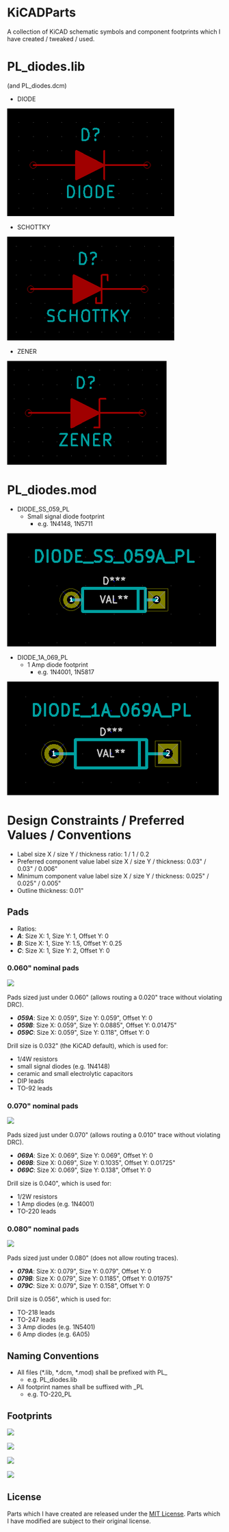 # KiCADParts

A collection of KiCAD schematic symbols and component footprints which I have created / tweaked / used.

# PL_diodes.lib
(and PL_diodes.dcm)

* DIODE

![](/.media/diode.png)

* SCHOTTKY

![](/.media/schottky.png)

* ZENER

![](/.media/zener.png)

# PL_diodes.mod

* DIODE_SS_059_PL
  * Small signal diode footprint
    * e.g. 1N4148, 1N5711

![](/.media/diode_SS.png)

* DIODE_1A_069_PL
  * 1 Amp diode footprint
    * e.g. 1N4001, 1N5817

![](/.media/diode_1A.png)

# Design Constraints / Preferred Values / Conventions

* Label size X / size Y / thickness ratio: 1 / 1 / 0.2
 * Preferred component value label size X / size Y / thickness: 0.03" / 0.03" / 0.006"
 * Minimum component value label size X / size Y / thickness: 0.025" / 0.025" / 0.005"
* Outline thickness: 0.01"

## Pads

* Ratios:
 * **_A_**: Size X: 1, Size Y: 1, Offset Y: 0
 * **_B_**: Size X: 1, Size Y: 1.5, Offset Y: 0.25
 * **_C_**: Size X: 1, Size Y: 2, Offset Y: 0

### 0.060" nominal pads

![](https://raw.github.com/pepaslabs/KiCADParts/master/.media/059_pads.png)

Pads sized just under 0.060" (allows routing a 0.020" trace without violating DRC).

 * **_059A_**: Size X: 0.059", Size Y: 0.059", Offset Y: 0
 * **_059B_**: Size X: 0.059", Size Y: 0.0885", Offset Y: 0.01475"
 * **_059C_**: Size X: 0.059", Size Y: 0.118", Offset Y: 0

Drill size is 0.032" (the KiCAD default), which is used for:
 * 1/4W resistors
 * small signal diodes (e.g. 1N4148)
 * ceramic and small electrolytic capacitors
 * DIP leads
 * TO-92 leads

### 0.070" nominal pads

![](https://raw.github.com/pepaslabs/KiCADParts/master/.media/069_pads.png)

Pads sized just under 0.070" (allows routing a 0.010" trace without violating DRC).

 * **_069A_**: Size X: 0.069", Size Y: 0.069", Offset Y: 0
 * **_069B_**: Size X: 0.069", Size Y: 0.1035", Offset Y: 0.01725"
 * **_069C_**: Size X: 0.069", Size Y: 0.138", Offset Y: 0

Drill size is 0.040", which is used for:
 * 1/2W resistors
 * 1 Amp diodes (e.g. 1N4001)
 * TO-220 leads

### 0.080" nominal pads

![](https://raw.github.com/pepaslabs/KiCADParts/master/.media/079_pads.png)

Pads sized just under 0.080" (does not allow routing traces).

 * **_079A_**: Size X: 0.079", Size Y: 0.079", Offset Y: 0
 * **_079B_**: Size X: 0.079", Size Y: 0.1185", Offset Y: 0.01975"
 * **_079C_**: Size X: 0.079", Size Y: 0.158", Offset Y: 0

Drill size is 0.056", which is used for:
 * TO-218 leads
 * TO-247 leads
 * 3 Amp diodes (e.g. 1N5401)
 * 6 Amp diodes (e.g. 6A05)

## Naming Conventions

* All files (*.lib, *.dcm, *.mod) shall be prefixed with PL_
  * e.g. PL_diodes.lib 
* All footprint names shall be suffixed with _PL
  * e.g. TO-220_PL 

## Footprints

![](https://raw.github.com/pepaslabs/KiCADParts/master/.media/resistors_PL_mod.png)

![](https://raw.github.com/pepaslabs/KiCADParts/master/.media/DIP_PL_mod.png)

![](https://raw.github.com/pepaslabs/KiCADParts/master/.media/transistors_PL_mod.png)

![](https://raw.github.com/pepaslabs/KiCADParts/master/.media/TO-220_PL_mod.png)

## License

Parts which I have created are released under the [MIT License](http://opensource.org/licenses/MIT).  Parts which I have modified are subject to their original license.
